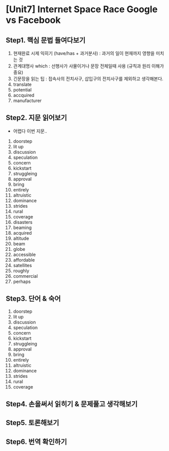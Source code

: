 # [Unit7] Internet Space Race Google vs Facebook

## Step1. 핵심 문법 들여다보기
  1) 현재완료 시제 익히기 (have/has + 과거분사) : 과거의 일이 현재까지 영향을 미치는 것
  2) 관계대명사 which : 선행사가 사물이거나 문장 전체일때 사용 (규칙과 원리 이해가 중요)
  3) 긴문장을 읽는 팁 : 접속사의 전치사구, 삽입구의 전치사구를 제외하고 생각해본다.
  4) translate
  5) potential
  6) accquired
  7) manufacturer
  
## Step2. 지문 읽어보기
  - 어렵다 이번 지문..
  1) doorstep
  2) lit up
  3) discussion
  4) speculation
  5) concern
  6) kickstart
  7) struggleing
  8) approval
  9) bring
  10) entirely
  11) altruistic
  12) dominance
  13) strides
  14) rural
  15) coverage
  16) disasters
  17) beaming
  18) acquired
  19) altitude
  20) beam
  21) globe
  22) accessible
  23) affordable
  24) satellites
  25) roughly
  26) commercial
  27) perhaps

## Step3. 단어 & 숙어
  1) doorstep
  2) lit up
  3) discussion
  4) speculation
  5) concern
  6) kickstart
  7) struggleing
  8) approval
  9) bring
  10) entirely
  11) altruistic
  12) dominance
  13) strides
  14) rural
  15) coverage

## Step4. 손을써서 읽히기 & 문제풀고 생각해보기
## Step5. 토론해보기
## Step6. 번역 확인하기
